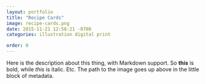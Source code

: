 ```yaml
---
layout: portfolio
title: "Recipe Cards"
image: recipe-cards.png
date: 2015-11-21 12:58:21 -0700
categories: illustration digital print

order: 0
---
```


Here is the description about this thing, with Markdown support. So **this** is
bold, while _this_ is italic. Etc. The path to the image goes up above in the
little block of metadata.
